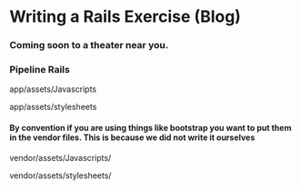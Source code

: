 # Writing a Rails Exercise (Blog)

### Coming soon to a theater near you.


### Pipeline Rails

app/assets/Javascripts

app/assets/stylesheets


#### By convention if you are using things like bootstrap you want to put them in the vendor files. This is because we did not write it ourselves

vendor/assets/Javascripts/

vendor/assets/stylesheets/




